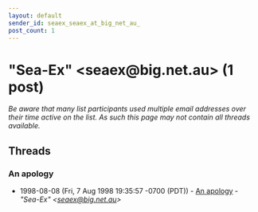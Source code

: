 ```yaml
---
layout: default
sender_id: seaex_seaex_at_big_net_au_
post_count: 1
---
```


# "Sea-Ex" <seaex<span>@</span>big.net.au> (1 post)

_Be aware that many list participants used multiple email addresses over their time active on the list. As such this page may not contain all threads available._

## Threads

### An apology
+ 1998-08-08 (Fri, 7 Aug 1998 19:35:57 -0700 (PDT)) - [An apology](/archive/1998/08/9f8570bb2b487b97d1b2db9d93cfec6314a90e9beb81fa6dab1757ffbe69ad8a) - _"Sea-Ex" \<seaex@big.net.au\>_

